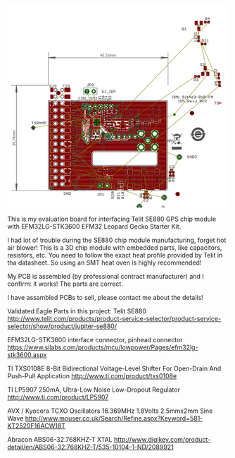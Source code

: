![layout preview](https://github.com/rfsparkling/RPi_ISM/blob/master/top.png)

This is my evaluation board for interfacing Telit SE880 GPS chip module with EFM32LG-STK3600 EFM32 Leopard Gecko Starter Kit.

I had lot of trouble during the SE880 chip module manufacturing, forget hot air blower! This is a 3D chip module with embedded parts, like capacitors, resistors, etc.
You need to follow the exact heat profile provided by Telit in tha datasheet. So using an SMT heat oven is highly recommended! 

My PCB is assembled (by professional contract manufacturer) and I confirm: it works! The parts are correct.

I have assambled PCBs to sell, please contact me about the details!

Validated Eagle Parts in this project:
Telit SE880
http://www.telit.com/products/product-service-selector/product-service-selector/show/product/jupiter-se880/

EFM32LG-STK3600 interface connector, pinhead connector
https://www.silabs.com/products/mcu/lowpower/Pages/efm32lg-stk3600.aspx

TI TXS0108E 
8-Bit Bidirectional Voltage-Level Shifter For Open-Drain And Push-Pull Application
http://www.ti.com/product/txs0108e

TI LP5907
250mA, Ultra-Low Noise Low-Dropout Regulator
http://www.ti.com/product/LP5907

AVX / Kyocera
TCXO Oscillators 16.369MHz 1.8Volts 2.5mmx2mm Sine Wave
http://www.mouser.co.uk/Search/Refine.aspx?Keyword=581-KT2520F16ACW18T

Abracon 
ABS06-32.768KHZ-T XTAL
http://www.digikey.com/product-detail/en/ABS06-32.768KHZ-T/535-10104-1-ND/2089921
